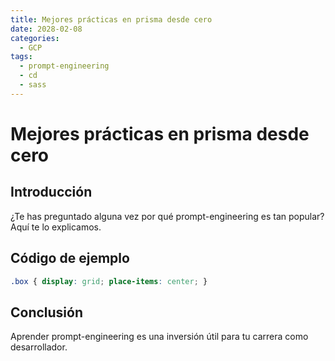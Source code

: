 ```yaml
---
title: Mejores prácticas en prisma desde cero
date: 2028-02-08
categories:
  - GCP
tags:
  - prompt-engineering
  - cd
  - sass
---
```


# Mejores prácticas en prisma desde cero

## Introducción

¿Te has preguntado alguna vez por qué prompt-engineering es tan popular? Aquí te lo explicamos.

## Código de ejemplo

```css
.box { display: grid; place-items: center; }
```

## Conclusión

Aprender prompt-engineering es una inversión útil para tu carrera como desarrollador.